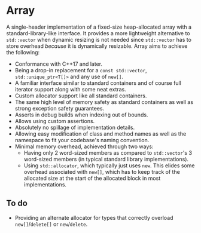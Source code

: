# Array

A single-header implementation of a fixed-size heap-allocated array with a standard-library-like interface. It provides a more lightweight alternative to ``std::vector`` when dynamic resizing is not needed since ``std::vector`` has to store overhead _because_ it is dynamically resizable. Array aims to achieve the following:

* Conformance with C++17 and later.
* Being a drop-in replacement for a ``const std::vector``, ``std::unique_ptr<T[]>`` and any use of ``new[]``.
* A familiar interface similar to standard containers and of course full iterator support along with some neat extras.
* Custom allocator support like all standard containers.
* The same high level of memory safety as standard containers as well as strong exception safety guarantees.
* Asserts in debug builds when indexing out of bounds.
* Allows using custom assertions.
* Absolutely no spillage of implementation details.
* Allowing easy modification of class and method names as well as the namespace to fit your codebase's naming convention.
* Minimal memory overhead, achieved through two ways:
  * Having only 2 word-sized members as compared to ``std::vector``'s 3 word-sized members (in typical standard library implementations).
  * Using ``std::allocator``, which typically just uses ``new``. This elides some overhead associated with ``new[]``, which has to keep track of the allocated size at the start of the allocated block in most implementations.

## To do
* Providing an alternate allocator for types that correctly overload ``new[]``/``delete[]`` or ``new``/``delete``.

